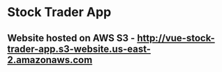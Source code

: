 # Stock Trader App
## Website hosted on AWS S3 - http://vue-stock-trader-app.s3-website.us-east-2.amazonaws.com